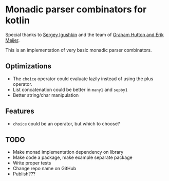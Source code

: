 # Monadic parser combinators for kotlin

Special thanks to [Sergey Igushkin](https://github.com/h0tk3y/kotlin-monads) and the team of [Graham Hutton and Erik Meijer](https://eprints.nottingham.ac.uk/223/1/pearl.pdf).

This is an implementation of very basic monadic parser combinators.

## Optimizations

 * The `choice` operator could evaluate lazily instead of using the plus operator.
 * List concatenation could be better in `many1` and `sepby1`
 * Better string/char manipulation
 
## Features

 * `choice` could be an operator, but which to choose?
 
 ## TODO
 
  * Make monad implementation dependency on library
  * Make code a package, make example separate package
  * Write proper tests
  * Change repo name on GitHub
  * Publish???